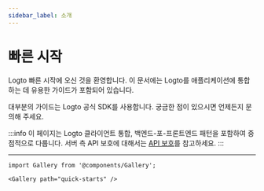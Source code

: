 ```yaml
---
sidebar_label: 소개
---
```


# 빠른 시작

Logto 빠른 시작에 오신 것을 환영합니다. 이 문서에는 Logto를 애플리케이션에 통합하는 데 유용한 가이드가 포함되어 있습니다.

대부분의 가이드는 Logto 공식 SDK를 사용합니다. 궁금한 점이 있으시면 언제든지 문의해 주세요.

:::info
이 페이지는 Logto 클라이언트 통합, 백엔드-포-프론트엔드 패턴을 포함하여 중점적으로 다룹니다. 서버 측 API 보호에 대해서는 [API 보호](/api-protection)를 참고하세요.
:::

---

```mdx-code-block
import Gallery from '@components/Gallery';

<Gallery path="quick-starts" />
```
